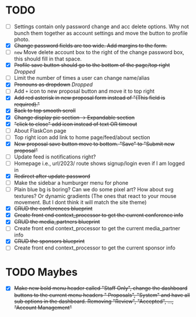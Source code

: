 # TODO

- [ ] Settings contain only password change and acc delete options. Why not bunch them together as account settings and
  move the button to profile photo.
- [x] ~~Change password fields are too wide. Add margins to the form.~~
- [ ] `new` Move delete account box to the right of the change password box, this should fill in that space.
- [x] ~~Profile save button should go to the bottom of the page/top right~~ *Dropped*
- [ ] Limit the number of times a user can change name/alias
- [x] ~~Pronouns as dropdown~~ *Dropped*
- [ ] Add ``+`` icon to new proposal button and move it to top right
- [x] ~~Add red asterisk in new proposal form instead of "(This field is required)."~~
- [x] ~~Back to top smooth scroll~~
- [x] ~~Change display pic section -> Expandable section~~
- [x] ~~"click to close" add icon instead of text OR timeout~~
- [ ] About FlaskCon page
- [ ] Top right icon add link to home page/feed/about section
- [x] ~~New proposal save button move to bottom. "Save" to "Submit new proposal"~~
- [ ] Update feed is notifications right?
- [ ] Homepage i.e., url/2023/ route shows signup/login even if I am logged in
- [x] ~~Redirect after update password~~
- [ ] Make the sidebar a humburger menu for phone
- [ ] Plain blue bg is boring? Can we do some pixel art? How about svg textures? Or dynamic gradients (The ones that
  react to your mouse movement. But I dont think it will match the site theme)
- [x] ~~CRUD the conferences blueprint~~
- [x] ~~Create front end context_processor to get the current conference info~~
- [x] ~~CRUD the media_partners blueprint~~
- [ ] Create front end context_processor to get the current media_partner info
- [x] ~~CRUD the sponsors blueprint~~
- [ ] Create front end context_processor to get the current sponsor info

# TODO Maybes

- [x] ~~Make new bold menu header called "Staff Only", change the dashboard buttons to the current menu headers "
  Proposals", "System" and have all sub options in the dashboard. Removing "Review", "Accepted", ..., "Account
  Management"~~
